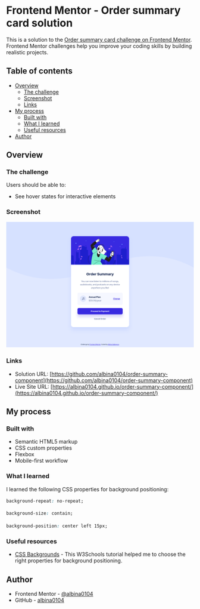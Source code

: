 # Frontend Mentor - Order summary card solution

This is a solution to the [Order summary card challenge on Frontend Mentor](https://www.frontendmentor.io/challenges/order-summary-component-QlPmajDUj). Frontend Mentor challenges help you improve your coding skills by building realistic projects. 

## Table of contents

- [Overview](#overview)
  - [The challenge](#the-challenge)
  - [Screenshot](#screenshot)
  - [Links](#links)
- [My process](#my-process)
  - [Built with](#built-with)
  - [What I learned](#what-i-learned)
  - [Useful resources](#useful-resources)
- [Author](#author)

## Overview

### The challenge

Users should be able to:

- See hover states for interactive elements

### Screenshot

![](./screenshot.png)

### Links

- Solution URL: [https://github.com/albina0104/order-summary-component](https://github.com/albina0104/order-summary-component)
- Live Site URL: [https://albina0104.github.io/order-summary-component/](https://albina0104.github.io/order-summary-component/)

## My process

### Built with

- Semantic HTML5 markup
- CSS custom properties
- Flexbox
- Mobile-first workflow

### What I learned

I learned the following CSS properties for background positioning:

```css
background-repeat: no-repeat;

background-size: contain;

background-position: center left 15px;
```

### Useful resources

- [CSS Backgrounds](https://www.w3schools.com/css/css3_backgrounds.asp) - This W3Schools tutorial helped me to choose the right properties for background positioning.

## Author

- Frontend Mentor - [@albina0104](https://www.frontendmentor.io/profile/albina0104)
- GitHub - [albina0104](https://github.com/albina0104)
